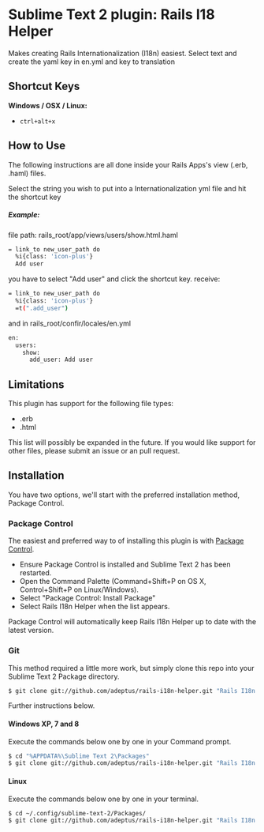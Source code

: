 # Sublime Text 2 plugin: Rails I18 Helper

Makes creating Rails Internationalization (I18n) easiest. Select text and create the yaml key in en.yml and key to translation 

## Shortcut Keys

**Windows / OSX / Linux:**

 * `ctrl+alt+x` 

## How to Use

The following instructions are all done inside your Rails Apps's view (.erb, .haml) files.

Select the string you wish to put into a Internationalization yml file and hit the shortcut key

##### Example:
file path: rails_root/app/views/users/show.html.haml
``` bash
= link_to new_user_path do
  %i{class: 'icon-plus'}
  Add user
```
you have to select "Add user" and click the shortcut key. receive:

``` bash
= link_to new_user_path do
  %i{class: 'icon-plus'}
  =t(".add_user")
```
and in rails_root/confir/locales/en.yml
``` bash
en:
  users:
    show:
      add_user: Add user
```

## Limitations

This plugin has support for the following file types:
 * .erb
 * .html

This list will possibly be expanded in the future. If you would like support for other files, please submit an issue or an pull request.


## Installation

You have two options, we'll start with the preferred installation method, Package Control.


### Package Control

The easiest and preferred way to of installing this plugin is with [Package Control](http://wbond.net/sublime\_packages/package\_control).

 * Ensure Package Control is installed and Sublime Text 2 has been restarted.
 * Open the Command Palette (Command+Shift+P on OS X, Control+Shift+P on Linux/Windows).
 * Select "Package Control: Install Package"
 * Select Rails I18n Helper when the list appears.

Package Control will automatically keep Rails I18n Helper up to date with the latest version.


### Git

This method required a little more work, but simply clone this repo into your Sublime Text 2 Package directory.

``` bash
$ git clone git://github.com/adeptus/rails-i18n-helper.git "Rails I18n Helper"
```

Further instructions below.

#### Windows XP, 7 and 8
Execute the commands below one by one in your Command prompt.

``` bash
$ cd "%APPDATA%\Sublime Text 2\Packages"
$ git clone git://github.com/adeptus/rails-i18n-helper.git "Rails I18n Helper"
```

#### Linux
Execute the commands below one by one in your terminal.

``` bash
$ cd ~/.config/sublime-text-2/Packages/
$ git clone git://github.com/adeptus/rails-i18n-helper.git "Rails I18n Helper"
```
